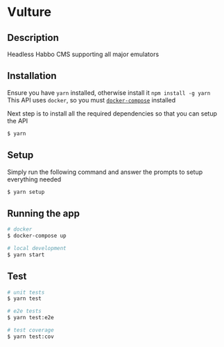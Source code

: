 # Vulture

## Description

Headless Habbo CMS supporting all major emulators

## Installation

Ensure you have `yarn` installed, otherwise install it `npm install -g yarn`
<br />
This API uses `docker`, so you must [`docker-compose`](https://docs.docker.com/compose/install/) installed

Next step is to install all the required dependencies so that you can setup the API
```bash
$ yarn
```

## Setup

Simply run the following command and answer the prompts to setup everything needed
```bash
$ yarn setup
```

## Running the app

```bash
# docker
$ docker-compose up

# local development
$ yarn start
```

## Test

```bash
# unit tests
$ yarn test

# e2e tests
$ yarn test:e2e

# test coverage
$ yarn test:cov
```

